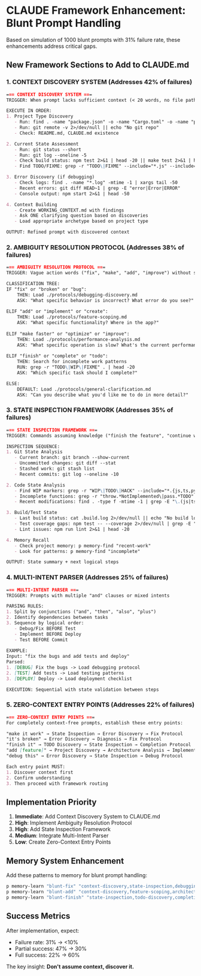 # CLAUDE Framework Enhancement: Blunt Prompt Handling

Based on simulation of 1000 blunt prompts with 31% failure rate, these enhancements address critical gaps.

## New Framework Sections to Add to CLAUDE.md

### 1. CONTEXT DISCOVERY SYSTEM (Addresses 42% of failures)

```markdown
=== CONTEXT DISCOVERY SYSTEM ===
TRIGGER: When prompt lacks sufficient context (< 20 words, no file paths, no specifics)

EXECUTE IN ORDER:
1. Project Type Discovery
   - Run: find . -name "package.json" -o -name "Cargo.toml" -o -name "pyproject.toml" | head -5
   - Run: git remote -v 2>/dev/null || echo "No git repo"
   - Check: README.md, CLAUDE.md existence

2. Current State Assessment
   - Run: git status --short
   - Run: git log --oneline -5
   - Check build status: npm test 2>&1 | head -20 || make test 2>&1 | head -20
   - Find TODO/FIXME: grep -r "TODO\|FIXME" --include="*.js" --include="*.ts" | head -10

3. Error Discovery (if debugging)
   - Check logs: find . -name "*.log" -mtime -1 | xargs tail -50
   - Recent errors: git diff HEAD~1 | grep -E "error|Error|ERROR"
   - Console output: npm start 2>&1 | head -50

4. Context Building
   - Create WORKING_CONTEXT.md with findings
   - Ask ONE clarifying question based on discoveries
   - Load appropriate archetype based on project type

OUTPUT: Refined prompt with discovered context
```

### 2. AMBIGUITY RESOLUTION PROTOCOL (Addresses 38% of failures)

```markdown
=== AMBIGUITY RESOLUTION PROTOCOL ===
TRIGGER: Vague action words ("fix", "make", "add", "improve") without specifics

CLASSIFICATION TREE:
IF "fix" or "broken" or "bug":
    THEN: Load ./protocols/debugging-discovery.md
    ASK: "What specific behavior is incorrect? What error do you see?"
    
ELIF "add" or "implement" or "create":
    THEN: Load ./protocols/feature-scoping.md
    ASK: "What specific functionality? Where in the app?"
    
ELIF "make faster" or "optimize" or "improve":
    THEN: Load ./protocols/performance-analysis.md
    ASK: "What specific operation is slow? What's the current performance?"
    
ELIF "finish" or "complete" or "todo":
    THEN: Search for incomplete work patterns
    RUN: grep -r "TODO\|WIP\|FIXME" . | head -20
    ASK: "Which specific task should I complete?"

ELSE:
    DEFAULT: Load ./protocols/general-clarification.md
    ASK: "Can you describe what you'd like me to do in more detail?"
```

### 3. STATE INSPECTION FRAMEWORK (Addresses 35% of failures)

```markdown
=== STATE INSPECTION FRAMEWORK ===
TRIGGER: Commands assuming knowledge ("finish the feature", "continue working")

INSPECTION SEQUENCE:
1. Git State Analysis
   - Current branch: git branch --show-current
   - Uncommitted changes: git diff --stat
   - Stashed work: git stash list
   - Recent commits: git log --oneline -10

2. Code State Analysis
   - Find WIP markers: grep -r "WIP\|TODO\|HACK" --include="*.{js,ts,py}"
   - Incomplete functions: grep -r "throw.*NotImplemented\|pass.*TODO"
   - Recent modifications: find . -type f -mtime -1 | grep -E "\.(js|ts|py)$"

3. Build/Test State
   - Last build status: cat .build.log 2>/dev/null || echo "No build log"
   - Test coverage gaps: npm test -- --coverage 2>/dev/null | grep -E "Uncovered|0%"
   - Lint issues: npm run lint 2>&1 | head -20

4. Memory Recall
   - Check project memory: p memory-find "recent-work"
   - Look for patterns: p memory-find "incomplete"

OUTPUT: State summary + next logical steps
```

### 4. MULTI-INTENT PARSER (Addresses 25% of failures)

```markdown
=== MULTI-INTENT PARSER ===
TRIGGER: Prompts with multiple "and" clauses or mixed intents

PARSING RULES:
1. Split by conjunctions ("and", "then", "also", "plus")
2. Identify dependencies between tasks
3. Sequence by logical order:
   - Debug/Fix BEFORE Test
   - Implement BEFORE Deploy
   - Test BEFORE Commit
   
EXAMPLE:
Input: "fix the bugs and add tests and deploy"
Parsed:
1. [DEBUG] Fix the bugs -> Load debugging protocol
2. [TEST] Add tests -> Load testing patterns
3. [DEPLOY] Deploy -> Load deployment checklist

EXECUTION: Sequential with state validation between steps
```

### 5. ZERO-CONTEXT ENTRY POINTS (Addresses 22% of failures)

```markdown
=== ZERO-CONTEXT ENTRY POINTS ===
For completely context-free prompts, establish these entry points:

"make it work" → State Inspection → Error Discovery → Fix Protocol
"it's broken" → Error Discovery → Diagnosis → Fix Protocol  
"finish it" → TODO Discovery → State Inspection → Completion Protocol
"add [feature]" → Project Discovery → Architecture Analysis → Implementation
"debug this" → Error Discovery → State Inspection → Debug Protocol

Each entry point MUST:
1. Discover context first
2. Confirm understanding
3. Then proceed with framework routing
```

## Implementation Priority

1. **Immediate**: Add Context Discovery System to CLAUDE.md
2. **High**: Implement Ambiguity Resolution Protocol
3. **High**: Add State Inspection Framework
4. **Medium**: Integrate Multi-Intent Parser
5. **Low**: Create Zero-Context Entry Points

## Memory System Enhancement

Add these patterns to memory for blunt prompt handling:

```bash
p memory-learn "blunt-fix" "context-discovery,state-inspection,debugging" "success"
p memory-learn "blunt-add" "context-discovery,feature-scoping,architecture" "success"
p memory-learn "blunt-finish" "state-inspection,todo-discovery,completion" "success"
```

## Success Metrics

After implementation, expect:
- Failure rate: 31% → <10%
- Partial success: 47% → 30%
- Full success: 22% → 60%

The key insight: **Don't assume context, discover it.**